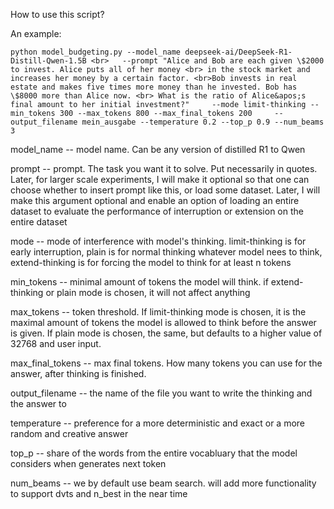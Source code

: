 How to use this script?

An example:

```
python model_budgeting.py --model_name deepseek-ai/DeepSeek-R1-Distill-Qwen-1.5B <br>   --prompt "Alice and Bob are each given \$2000 to invest. Alice puts all of her money <br> in the stock market and increases her money by a certain factor. <br>Bob invests in real estate and makes five times more money than he invested. Bob has \$8000 more than Alice now. <br> What is the ratio of Alice&apos;s final amount to her initial investment?"     --mode limit-thinking --min_tokens 300 --max_tokens 800 --max_final_tokens 200     --output_filename mein_ausgabe --temperature 0.2 --top_p 0.9 --num_beams 3
```


model_name -- model name. Can be any version of distilled R1 to Qwen

prompt -- prompt. The task you want it to solve. Put necessarily in quotes. Later, for larger scale experiments, I will make it optional so that one can choose whether to insert prompt like this, or load some dataset. Later, I will make this argument optional and enable an option of loading an entire dataset to evaluate the performance of interruption or extension on the entire dataset

mode -- mode of interference with model's thinking. limit-thinking is for early interruption, plain is for normal thinking whatever model nees to think, extend-thinking is for forcing the model to think for at least n tokens

min_tokens -- minimal amount of tokens the model will think. if extend-thinking or plain mode is chosen, it will not affect anything

max_tokens -- token threshold. If limit-thinking mode is chosen, it is the maximal amount of tokens the model is allowed to think before the answer is given. If plain mode is chosen, the same, but defaults to a higher value of 32768 and user input.

max_final_tokens -- max final tokens. How many tokens you can use for the answer, after thinking is finished.
 
output_filename -- the name of the file you want to write the thinking and the answer to

temperature -- preference for a more deterministic and exact or a more random and creative answer

top_p -- share of the words from the entire vocabluary that the model considers when generates next token

num_beams -- we by default use beam search. will add more functionality to support dvts and n_best in the near time
